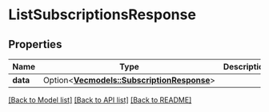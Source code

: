 # ListSubscriptionsResponse

## Properties

Name | Type | Description | Notes
------------ | ------------- | ------------- | -------------
**data** | Option<[**Vec<models::SubscriptionResponse>**](SubscriptionResponse.md)> |  | [optional]

[[Back to Model list]](../README.md#documentation-for-models) [[Back to API list]](../README.md#documentation-for-api-endpoints) [[Back to README]](../README.md)


